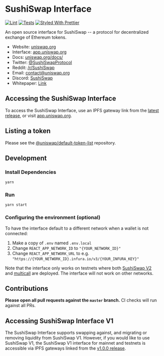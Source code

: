 # SushiSwap Interface

[![Lint](https://github.com/SushiSwap/uniswap-interface/workflows/Lint/badge.svg)](https://github.com/SushiSwap/uniswap-interface/actions?query=workflow%3ALint)
[![Tests](https://github.com/SushiSwap/uniswap-interface/workflows/Tests/badge.svg)](https://github.com/SushiSwap/uniswap-interface/actions?query=workflow%3ATests)
[![Styled With Prettier](https://img.shields.io/badge/code_style-prettier-ff69b4.svg)](https://prettier.io/)

An open source interface for SushiSwap -- a protocol for decentralized exchange of Ethereum tokens.

- Website: [uniswap.org](https://uniswap.org/)
- Interface: [app.uniswap.org](https://app.uniswap.org)
- Docs: [uniswap.org/docs/](https://uniswap.org/docs/)
- Twitter: [@SushiSwapProtocol](https://twitter.com/SushiswapProtocol)
- Reddit: [/r/SushiSwap](https://www.reddit.com/r/SushiSwap/)
- Email: [contact@uniswap.org](mailto:contact@uniswap.org)
- Discord: [SushiSwap](https://discord.gg/Y7TF6QA)
- Whitepaper: [Link](https://hackmd.io/C-DvwDSfSxuh-Gd4WKE_ig)

## Accessing the SushiSwap Interface

To access the SushiSwap Interface, use an IPFS gateway link from the
[latest release](https://github.com/SushiSwap/uniswap-interface/releases/latest),
or visit [app.uniswap.org](https://app.uniswap.org).

## Listing a token

Please see the
[@uniswap/default-token-list](https://github.com/uniswap/default-token-list)
repository.

## Development

### Install Dependencies

```bash
yarn
```

### Run

```bash
yarn start
```

### Configuring the environment (optional)

To have the interface default to a different network when a wallet is not connected:

1. Make a copy of `.env` named `.env.local`
2. Change `REACT_APP_NETWORK_ID` to `"{YOUR_NETWORK_ID}"`
3. Change `REACT_APP_NETWORK_URL` to e.g. `"https://{YOUR_NETWORK_ID}.infura.io/v3/{YOUR_INFURA_KEY}"`

Note that the interface only works on testnets where both
[SushiSwap V2](https://uniswap.org/docs/v2/smart-contracts/factory/) and
[multicall](https://github.com/makerdao/multicall) are deployed.
The interface will not work on other networks.

## Contributions

**Please open all pull requests against the `master` branch.**
CI checks will run against all PRs.

## Accessing SushiSwap Interface V1

The SushiSwap Interface supports swapping against, and migrating or removing liquidity from SushiSwap V1. However,
if you would like to use SushiSwap V1, the SushiSwap V1 interface for mainnet and testnets is accessible via IPFS gateways
linked from the [v1.0.0 release](https://github.com/SushiSwap/uniswap-interface/releases/tag/v1.0.0).
